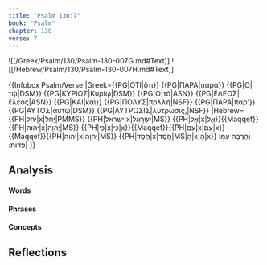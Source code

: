 ```yaml
---
title: "Psalm 130:7"
book: "Psalm"
chapter: 130
verse: 7
---
```

![[/Greek/Psalm/130/Psalm-130-007G.md#Text]]
![[/Hebrew/Psalm/130/Psalm-130-007H.md#Text]]

{{Infobox Psalm/Verse 
|Greek={{PG|ΟΤΙ|ὅτι}} {{PG|ΠΑΡΑ|παρὰ}} {{PG|Ο|τῷ|DSM}} {{PG|ΚΥΡΙΟΣ|Κυρίῳ|DSM}} {{PG|Ο|τὸ|ASN}} {{PG|ΕΛΕΟΣ|ἔλεος|ASN}} {{PG|ΚΑΙ|καὶ}} {{PG|ΠΟΛΥΣ|πολλὴ|NSF}} {{PG|ΠΑΡΑ|παρ'}} {{PG|ΑΥΤΟΣ|αὐτῷ|DSM}} {{PG|ΛΥΤΡΩΣΙΣ|λύτρωσις,|NSF}}
|Hebrew={{PH|יחל|x|יַחֵל|PMMS}} {{PH|ישראל|x|יִשְׂרָאֵל|MS}} {{PH|אֶל|x|אֶל}}{{Maqqef}}{{PH|יהוה|x|יְהוָה|MS}} {{PH|כִּי|x|כִּי|x}}{{Maqqef}}{{PH|עִם|x|עִם|x}}{{Maqqef}}{{PH|יהוה|x|יְהוָה|MS}} {{PH|חֶסֶד|x|חֶסֶד|MS|הַ|x|הַ|x}}
וְהַרְבֵּה
עִמּוֹ
פְדוּת
׃|
}}

## Analysis

#### Words

#### Phrases

#### Concepts

## Reflections
